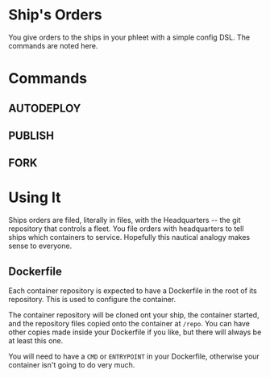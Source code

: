 # Ship's Orders
You give orders to the ships in your phleet with a simple config DSL.
The commands are noted here.

# Commands

## AUTODEPLOY
## PUBLISH
## FORK

# Using It
Ships orders are filed, literally in files, with the Headquarters -- the
git repository that controls a fleet. You file orders with headquarters
to tell ships which containers to service. Hopefully this nautical
analogy makes sense to everyone.

## Dockerfile
Each container repository is expected to have a Dockerfile in the root of its
repository. This is used to configure the container.

The container repository will be cloned ont your ship, the container
started, and the repository files copied onto the container at `/repo`.
You can have other copies made inside your Dockerfile if you like, but
there will always be at least this one.

You will need to have a `CMD` or `ENTRYPOINT` in your Dockerfile,
otherwise your container isn't going to do very much.

